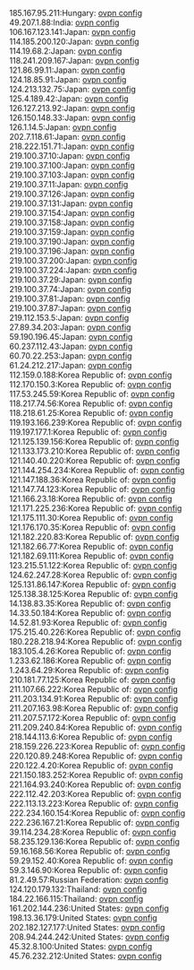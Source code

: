 185.167.95.211:Hungary: [ovpn config](vpn/185_167_95_211.ovpn)  
49.207.1.88:India: [ovpn config](vpn/49_207_1_88.ovpn)  
106.167.123.141:Japan: [ovpn config](vpn/106_167_123_141.ovpn)  
114.185.200.120:Japan: [ovpn config](vpn/114_185_200_120.ovpn)  
114.19.68.2:Japan: [ovpn config](vpn/114_19_68_2.ovpn)  
118.241.209.167:Japan: [ovpn config](vpn/118_241_209_167.ovpn)  
121.86.99.11:Japan: [ovpn config](vpn/121_86_99_11.ovpn)  
124.18.85.91:Japan: [ovpn config](vpn/124_18_85_91.ovpn)  
124.213.132.75:Japan: [ovpn config](vpn/124_213_132_75.ovpn)  
125.4.189.42:Japan: [ovpn config](vpn/125_4_189_42.ovpn)  
126.127.213.92:Japan: [ovpn config](vpn/126_127_213_92.ovpn)  
126.150.148.33:Japan: [ovpn config](vpn/126_150_148_33.ovpn)  
126.1.14.5:Japan: [ovpn config](vpn/126_1_14_5.ovpn)  
202.7.118.61:Japan: [ovpn config](vpn/202_7_118_61.ovpn)  
218.222.151.71:Japan: [ovpn config](vpn/218_222_151_71.ovpn)  
219.100.37.10:Japan: [ovpn config](vpn/219_100_37_10.ovpn)  
219.100.37.100:Japan: [ovpn config](vpn/219_100_37_100.ovpn)  
219.100.37.103:Japan: [ovpn config](vpn/219_100_37_103.ovpn)  
219.100.37.11:Japan: [ovpn config](vpn/219_100_37_11.ovpn)  
219.100.37.126:Japan: [ovpn config](vpn/219_100_37_126.ovpn)  
219.100.37.131:Japan: [ovpn config](vpn/219_100_37_131.ovpn)  
219.100.37.154:Japan: [ovpn config](vpn/219_100_37_154.ovpn)  
219.100.37.158:Japan: [ovpn config](vpn/219_100_37_158.ovpn)  
219.100.37.159:Japan: [ovpn config](vpn/219_100_37_159.ovpn)  
219.100.37.190:Japan: [ovpn config](vpn/219_100_37_190.ovpn)  
219.100.37.196:Japan: [ovpn config](vpn/219_100_37_196.ovpn)  
219.100.37.200:Japan: [ovpn config](vpn/219_100_37_200.ovpn)  
219.100.37.224:Japan: [ovpn config](vpn/219_100_37_224.ovpn)  
219.100.37.29:Japan: [ovpn config](vpn/219_100_37_29.ovpn)  
219.100.37.74:Japan: [ovpn config](vpn/219_100_37_74.ovpn)  
219.100.37.81:Japan: [ovpn config](vpn/219_100_37_81.ovpn)  
219.100.37.87:Japan: [ovpn config](vpn/219_100_37_87.ovpn)  
219.112.153.5:Japan: [ovpn config](vpn/219_112_153_5.ovpn)  
27.89.34.203:Japan: [ovpn config](vpn/27_89_34_203.ovpn)  
59.190.196.45:Japan: [ovpn config](vpn/59_190_196_45.ovpn)  
60.237.112.43:Japan: [ovpn config](vpn/60_237_112_43.ovpn)  
60.70.22.253:Japan: [ovpn config](vpn/60_70_22_253.ovpn)  
61.24.212.217:Japan: [ovpn config](vpn/61_24_212_217.ovpn)  
112.159.0.188:Korea Republic of: [ovpn config](vpn/112_159_0_188.ovpn)  
112.170.150.3:Korea Republic of: [ovpn config](vpn/112_170_150_3.ovpn)  
117.53.245.59:Korea Republic of: [ovpn config](vpn/117_53_245_59.ovpn)  
118.217.74.56:Korea Republic of: [ovpn config](vpn/118_217_74_56.ovpn)  
118.218.61.25:Korea Republic of: [ovpn config](vpn/118_218_61_25.ovpn)  
119.193.166.239:Korea Republic of: [ovpn config](vpn/119_193_166_239.ovpn)  
119.197.177.1:Korea Republic of: [ovpn config](vpn/119_197_177_1.ovpn)  
121.125.139.156:Korea Republic of: [ovpn config](vpn/121_125_139_156.ovpn)  
121.133.173.210:Korea Republic of: [ovpn config](vpn/121_133_173_210.ovpn)  
121.140.40.220:Korea Republic of: [ovpn config](vpn/121_140_40_220.ovpn)  
121.144.254.234:Korea Republic of: [ovpn config](vpn/121_144_254_234.ovpn)  
121.147.188.36:Korea Republic of: [ovpn config](vpn/121_147_188_36.ovpn)  
121.147.74.123:Korea Republic of: [ovpn config](vpn/121_147_74_123.ovpn)  
121.166.23.18:Korea Republic of: [ovpn config](vpn/121_166_23_18.ovpn)  
121.171.225.236:Korea Republic of: [ovpn config](vpn/121_171_225_236.ovpn)  
121.175.111.30:Korea Republic of: [ovpn config](vpn/121_175_111_30.ovpn)  
121.176.170.35:Korea Republic of: [ovpn config](vpn/121_176_170_35.ovpn)  
121.182.220.83:Korea Republic of: [ovpn config](vpn/121_182_220_83.ovpn)  
121.182.66.77:Korea Republic of: [ovpn config](vpn/121_182_66_77.ovpn)  
121.182.69.111:Korea Republic of: [ovpn config](vpn/121_182_69_111.ovpn)  
123.215.51.122:Korea Republic of: [ovpn config](vpn/123_215_51_122.ovpn)  
124.62.247.28:Korea Republic of: [ovpn config](vpn/124_62_247_28.ovpn)  
125.131.86.147:Korea Republic of: [ovpn config](vpn/125_131_86_147.ovpn)  
125.138.38.125:Korea Republic of: [ovpn config](vpn/125_138_38_125.ovpn)  
14.138.83.35:Korea Republic of: [ovpn config](vpn/14_138_83_35.ovpn)  
14.33.50.184:Korea Republic of: [ovpn config](vpn/14_33_50_184.ovpn)  
14.52.81.93:Korea Republic of: [ovpn config](vpn/14_52_81_93.ovpn)  
175.215.40.226:Korea Republic of: [ovpn config](vpn/175_215_40_226.ovpn)  
180.228.218.94:Korea Republic of: [ovpn config](vpn/180_228_218_94.ovpn)  
183.105.4.26:Korea Republic of: [ovpn config](vpn/183_105_4_26.ovpn)  
1.233.62.186:Korea Republic of: [ovpn config](vpn/1_233_62_186.ovpn)  
1.243.64.29:Korea Republic of: [ovpn config](vpn/1_243_64_29.ovpn)  
210.181.77.125:Korea Republic of: [ovpn config](vpn/210_181_77_125.ovpn)  
211.107.66.222:Korea Republic of: [ovpn config](vpn/211_107_66_222.ovpn)  
211.203.134.91:Korea Republic of: [ovpn config](vpn/211_203_134_91.ovpn)  
211.207.163.98:Korea Republic of: [ovpn config](vpn/211_207_163_98.ovpn)  
211.207.57.172:Korea Republic of: [ovpn config](vpn/211_207_57_172.ovpn)  
211.209.240.84:Korea Republic of: [ovpn config](vpn/211_209_240_84.ovpn)  
218.144.113.6:Korea Republic of: [ovpn config](vpn/218_144_113_6.ovpn)  
218.159.226.223:Korea Republic of: [ovpn config](vpn/218_159_226_223.ovpn)  
220.120.89.248:Korea Republic of: [ovpn config](vpn/220_120_89_248.ovpn)  
220.122.4.20:Korea Republic of: [ovpn config](vpn/220_122_4_20.ovpn)  
221.150.183.252:Korea Republic of: [ovpn config](vpn/221_150_183_252.ovpn)  
221.164.93.240:Korea Republic of: [ovpn config](vpn/221_164_93_240.ovpn)  
222.112.42.203:Korea Republic of: [ovpn config](vpn/222_112_42_203.ovpn)  
222.113.13.223:Korea Republic of: [ovpn config](vpn/222_113_13_223.ovpn)  
222.234.160.154:Korea Republic of: [ovpn config](vpn/222_234_160_154.ovpn)  
222.236.167.21:Korea Republic of: [ovpn config](vpn/222_236_167_21.ovpn)  
39.114.234.28:Korea Republic of: [ovpn config](vpn/39_114_234_28.ovpn)  
58.235.129.136:Korea Republic of: [ovpn config](vpn/58_235_129_136.ovpn)  
59.16.168.56:Korea Republic of: [ovpn config](vpn/59_16_168_56.ovpn)  
59.29.152.40:Korea Republic of: [ovpn config](vpn/59_29_152_40.ovpn)  
59.3.146.90:Korea Republic of: [ovpn config](vpn/59_3_146_90.ovpn)  
81.2.49.57:Russian Federation: [ovpn config](vpn/81_2_49_57.ovpn)  
124.120.179.132:Thailand: [ovpn config](vpn/124_120_179_132.ovpn)  
184.22.166.115:Thailand: [ovpn config](vpn/184_22_166_115.ovpn)  
161.202.144.236:United States: [ovpn config](vpn/161_202_144_236.ovpn)  
198.13.36.179:United States: [ovpn config](vpn/198_13_36_179.ovpn)  
202.182.127.177:United States: [ovpn config](vpn/202_182_127_177.ovpn)  
208.94.244.242:United States: [ovpn config](vpn/208_94_244_242.ovpn)  
45.32.8.100:United States: [ovpn config](vpn/45_32_8_100.ovpn)  
45.76.232.212:United States: [ovpn config](vpn/45_76_232_212.ovpn)  
